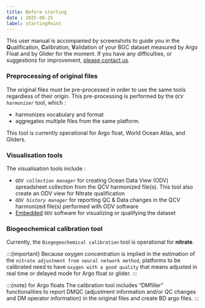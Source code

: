 ```yaml
---
title: Before starting
date : 2025-08-25
label: startingPoint
---
```


This user manual is accompanied by screenshots to guide you in the **Q**ualification, **C**alibration, **V**alidation of your BGC dataset measured by Argo Float and by Glider for the moment. If you have any difficulties, or suggestions for improvement, [please contact us](#contact).

### Preprocessing of original files 
The original files must be pre-processed in order to use the same tools regardless of their origin. This pre-processing is performed by the *`QCV harmonizer`* tool, which :
- harmonizes vocabulary and format 
- aggregates multiple files from the same platform.

This tool is currently operational for Argo float, World Ocean Atlas, and Gliders.

### Visualisation tools
The visualisation tools include : 
- *`ODV collection manager`* for creating Ocean Data View (ODV) spreadsheet collection from the QCV harmonized file(s). This tool also create an ODV view for Nitrate qualification 
- *`ODV history manager`* for reporting QC & Data changes in the QCV harmonized file(s) performed with ODV software
- [Embedded](#odv) `ODV` software for visualizing or qualifying the dataset

### Biogeochemical calibration tool
Currently, the `Biogegeochemical calibration` tool is operational for **nitrate**.

:::{important}
Because oxygen concentration is implied in the estimation of the `nitrate adjustment from neural network method`, platforms to be calibrated need to have `oxygen with a good quality` that means adjusted in real time or delayed mode for Argo float or glider.
:::

:::{note} for Argo floats
The calibration tool includes “DMfiller” functionalities to report DMQC (adjustment information and/or QC changes and DM operator information) in the original files and create BD argo files.
:::

